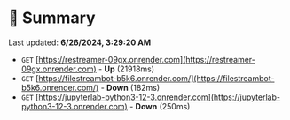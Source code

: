 # 📖 Summary
Last updated: **6/26/2024, 3:29:20 AM**

- `GET` [https://restreamer-09gx.onrender.com](https://restreamer-09gx.onrender.com) - **Up** (21918ms)
- `GET` [https://filestreambot-b5k6.onrender.com/](https://filestreambot-b5k6.onrender.com/) - **Down** (182ms)
- `GET` [https://jupyterlab-python3-12-3.onrender.com](https://jupyterlab-python3-12-3.onrender.com) - **Down** (250ms)
